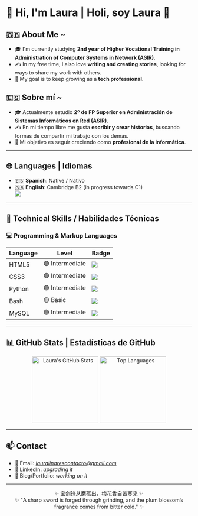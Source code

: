 # 👋 Hi, I'm Laura | Holi, soy Laura 👋 

## 🇬🇧 About Me ~
- 🎓 I'm currently studying **2nd year of Higher Vocational Training in Administration of Computer Systems in Network (ASIR)**.  
- ✍️ In my free time, I also love **writing and creating stories**, looking for ways to share my work with others.  
- 🚀 My goal is to keep growing as a **tech professional**.

## 🇪🇸 Sobre mí ~
- 🎓 Actualmente estudio **2º de FP Superior en Administración de Sistemas Informáticos en Red (ASIR)**.  
- ✍️ En mi tiempo libre me gusta **escribir y crear historias**, buscando formas de compartir mi trabajo con los demás.  
- 🚀 Mi objetivo es seguir creciendo como **profesional de la informática**.

---

## 🌐 Languages | Idiomas
- 🇪🇸 **Spanish**: Native / Nativo  
- 🇬🇧 **English**: Cambridge B2 (in progress towards C1)  
  <img src="https://img.shields.io/badge/English-B2%20→%20C1-blue?style=for-the-badge&logo=google-translate&logoColor=white" />

---

## 🧰 Technical Skills / Habilidades Técnicas

### 💻 Programming & Markup Languages
| Language | Level | Badge |
|-----------|--------|-------|
| HTML5 | 🟢 Intermediate | <img src="https://img.shields.io/badge/HTML5-E34F26?style=for-the-badge&logo=html5&logoColor=white" /> |
| CSS3 | 🟢 Intermediate | <img src="https://img.shields.io/badge/CSS3-1572B6?style=for-the-badge&logo=css3&logoColor=white" /> |
| Python | 🟢 Intermediate | <img src="https://img.shields.io/badge/Python-3776AB?style=for-the-badge&logo=python&logoColor=white" /> |
| Bash | 🟡 Basic | <img src="https://img.shields.io/badge/Bash-4EAA25?style=for-the-badge&logo=gnu-bash&logoColor=white" /> |
| MySQL | 🟢 Intermediate | <img src="https://img.shields.io/badge/MySQL-4479A1?style=for-the-badge&logo=mysql&logoColor=white" /> |

---

## 📊 GitHub Stats | Estadísticas de GitHub

<p align="center">
  <img src="https://github-readme-stats.vercel.app/api?username=Laura-Linares&show_icons=true&theme=tokyonight&hide_border=true" alt="Laura's GitHub Stats" height="180em" />
  <img src="https://github-readme-stats.vercel.app/api/top-langs/?username=Laura-Linares&layout=compact&theme=tokyonight&hide_border=true" alt="Top Languages" height="180em" />
</p>

---

## 📫 Contact
- 📧 Email: *lauralinarescontacto@gmail.com*  
- 💼 LinkedIn: *upgrading it*  
- 📝 Blog/Portfolio: *working on it*  

---

<p align="center">
  ✨ 宝剑锋从磨砺出，梅花香自苦寒来 ✨ <br>
  ✨ "A sharp sword is forged through grinding, and the plum blossom’s fragrance comes from bitter cold." ✨
</p>

<!--
**Laura-Linares/Laura-Linares** is a ✨ _special_ ✨ repository because its `README.md` (this file) appears on your GitHub profile.

Here are some ideas to get you started:

- 🔭 I’m currently working on ...
- 🌱 I’m currently learning ...
- 👯 I’m looking to collaborate on ...
- 🤔 I’m looking for help with ...
- 💬 Ask me about ...
- 📫 How to reach me: ...
- 😄 Pronouns: ...
- ⚡ Fun fact: ...
-->
